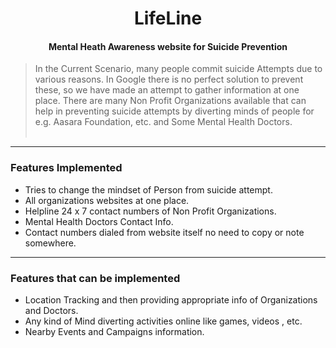 
<h1 align="center">LifeLine</h1>
<h4 align="center">Mental Heath Awareness website for Suicide Prevention</h4>

> In the Current Scenario, many people commit suicide Attempts due to various reasons. In Google there is no perfect solution to prevent these, so we have made an attempt to gather information at one place. There are many Non Profit Organizations available that can help in preventing suicide attempts by diverting minds of people for e.g. Aasara Foundation, etc. and Some Mental Health Doctors.
<br><br>
-------------------------------------------------------------------------------------------------------------------------------------
### Features Implemented

* Tries to change the mindset of Person from suicide attempt.
* All organizations websites at one place.
* Helpline 24 x 7 contact numbers of Non Profit Organizations.
* Mental Health Doctors Contact Info.
* Contact numbers dialed from website itself no need to copy or note somewhere.

---------------------------------------------------------------------------------------------------------------------------------------
### Features that can be implemented

* Location Tracking and then providing appropriate info of Organizations and Doctors.
* Any kind of Mind diverting activities online like games, videos , etc.
* Nearby Events and Campaigns information.

